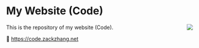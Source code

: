 # My Website (Code)

<img src="favicon.ico" align="right"/>

This is the repository of my website (Code).

🔗 https://code.zackzhang.net



